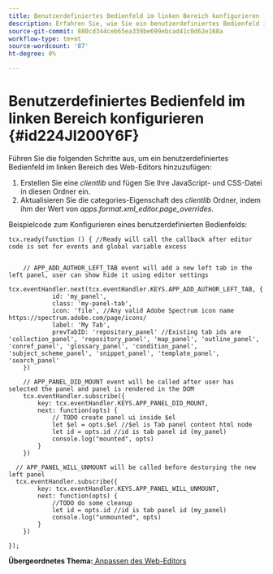 ```yaml
---
title: Benutzerdefiniertes Bedienfeld im linken Bereich konfigurieren
description: Erfahren Sie, wie Sie ein benutzerdefiniertes Bedienfeld im linken Bedienfeld konfigurieren
source-git-commit: 880cd344ceb65ea339be699ebcad41c0d62e168a
workflow-type: tm+mt
source-wordcount: '87'
ht-degree: 0%

---
```


# Benutzerdefiniertes Bedienfeld im linken Bereich konfigurieren {#id224JI200Y6F}

Führen Sie die folgenden Schritte aus, um ein benutzerdefiniertes Bedienfeld im linken Bereich des Web-Editors hinzuzufügen:

1. Erstellen Sie eine *clientlib* und fügen Sie Ihre JavaScript- und CSS-Datei in diesen Ordner ein.
1. Aktualisieren Sie die categories-Eigenschaft des *clientlib* Ordner, indem ihm der Wert von *apps.format.xml\_editor.page\_overrides*.

Beispielcode zum Konfigurieren eines benutzerdefinierten Bedienfelds:

```
tcx.ready(function () { //Ready will call the callback after editor code is set for events and global variable excess
 
 
    // APP_ADD_AUTHOR_LEFT_TAB event will add a new left tab in the left panel, user can show hide it using editor settings
    tcx.eventHandler.next(tcx.eventHandler.KEYS.APP_ADD_AUTHOR_LEFT_TAB, {
            id: 'my_panel',
            class: 'my-panel-tab',
            icon: 'file', //Any valid Adobe Spectrum icon name https://spectrum.adobe.com/page/icons/
            label: 'My Tab',
            prevTabID: 'repository_panel' //Existing tab ids are 'collection_panel', 'repository_panel', 'map_panel', 'outline_panel', 'conref_panel', 'glossary_panel', 'condition_panel', 'subject_scheme_panel', 'snippet_panel', 'template_panel', 'search_panel'
    })
 
    // APP_PANEL_DID_MOUNT event will be called after user has selected the panel and panel is rendered in the DOM
    tcx.eventHandler.subscribe({
        key: tcx.eventHandler.KEYS.APP_PANEL_DID_MOUNT,
        next: function(opts) {
            // TODO create panel ui inside $el
            let $el = opts.$el //$el is Tab panel content html node
            let id = opts.id //id is tab panel id (my_panel)
            console.log("mounted", opts)
        }
    })
 
  // APP_PANEL_WILL_UNMOUNT will be called before destorying the new left panel
  tcx.eventHandler.subscribe({
        key: tcx.eventHandler.KEYS.APP_PANEL_WILL_UNMOUNT,
        next: function(opts) {
            //TODO do some cleanup
            let id = opts.id //id is tab panel id (my_panel)
            console.log("unmounted", opts)
        }
    })
 
});
```

**Übergeordnetes Thema:**[ Anpassen des Web-Editors](conf-web-editor.md)
